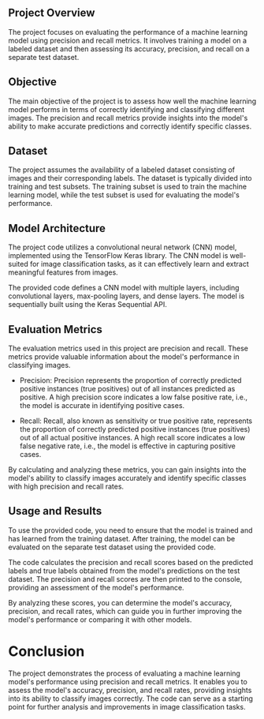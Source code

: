 ## Project Overview
The project focuses on evaluating the performance of a machine learning model using precision and recall metrics. It involves training a model on a labeled dataset and then assessing its accuracy, precision, and recall on a separate test dataset.

## Objective
The main objective of the project is to assess how well the machine learning model performs in terms of correctly identifying and classifying different images. The precision and recall metrics provide insights into the model's ability to make accurate predictions and correctly identify specific classes.

## Dataset
The project assumes the availability of a labeled dataset consisting of images and their corresponding labels. The dataset is typically divided into training and test subsets. The training subset is used to train the machine learning model, while the test subset is used for evaluating the model's performance.

## Model Architecture
The project code utilizes a convolutional neural network (CNN) model, implemented using the TensorFlow Keras library. The CNN model is well-suited for image classification tasks, as it can effectively learn and extract meaningful features from images.

The provided code defines a CNN model with multiple layers, including convolutional layers, max-pooling layers, and dense layers. The model is sequentially built using the Keras Sequential API.

## Evaluation Metrics
The evaluation metrics used in this project are precision and recall. These metrics provide valuable information about the model's performance in classifying images.

- Precision: Precision represents the proportion of correctly predicted positive instances (true positives) out of all instances predicted as positive. A high precision score indicates a low false positive rate, i.e., the model is accurate in identifying positive cases.

- Recall: Recall, also known as sensitivity or true positive rate, represents the proportion of correctly predicted positive instances (true positives) out of all actual positive instances. A high recall score indicates a low false negative rate, i.e., the model is effective in capturing positive cases.

By calculating and analyzing these metrics, you can gain insights into the model's ability to classify images accurately and identify specific classes with high precision and recall rates.

## Usage and Results
To use the provided code, you need to ensure that the model is trained and has learned from the training dataset. After training, the model can be evaluated on the separate test dataset using the provided code.

The code calculates the precision and recall scores based on the predicted labels and true labels obtained from the model's predictions on the test dataset. The precision and recall scores are then printed to the console, providing an assessment of the model's performance.

By analyzing these scores, you can determine the model's accuracy, precision, and recall rates, which can guide you in further improving the model's performance or comparing it with other models.

# Conclusion
The project demonstrates the process of evaluating a machine learning model's performance using precision and recall metrics. It enables you to assess the model's accuracy, precision, and recall rates, providing insights into its ability to classify images correctly. The code can serve as a starting point for further analysis and improvements in image classification tasks.
